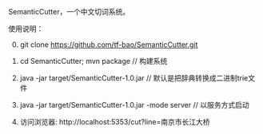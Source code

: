 SemanticCutter，一个中文切词系统。

使用说明：

0. git clone https://github.com/tf-bao/SemanticCutter.git

1. cd SemanticCutter; mvn package // 构建系统

2. java -jar target/SemanticCutter-1.0.jar // 默认是把辞典转换成二进制trie文件

3. java -jar target/SemanticCutter-1.0.jar -mode server // 以服务方式启动

4. 访问浏览器: http://localhost:5353/cut?line=南京市长江大桥
